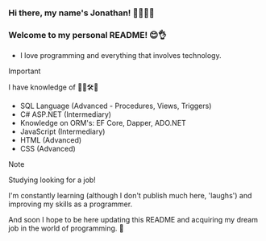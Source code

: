 ### Hi there, my name's Jonathan! 👋🙇🏻‍♂️
### Welcome to my personal README! 😊👌
- I love programming and everything that involves technology.

> [!IMPORTANT]
> I have knowledge of 📝😁🛠️💭
- SQL Language (Advanced - Procedures, Views, Triggers)
- C# ASP.NET (Intermediary)
- Knowledge on ORM's: EF Core, Dapper, ADO.NET
- JavaScript (Intermediary)
- HTML (Advanced)
- CSS (Advanced)

> [!NOTE]
> Studying looking for a job!

I'm constantly learning (although I don't publish much here, 'laughs') and improving my skills as a programmer.

And soon I hope to be here updating this README and acquiring my dream job in the world of programming. 💫 
